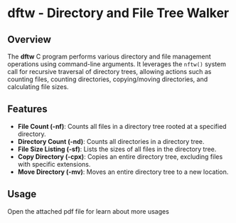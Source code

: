 # dftw - Directory and File Tree Walker

## Overview

The **dftw** C program performs various directory and file management operations using command-line arguments. It leverages the `nftw()` system call for recursive traversal of directory trees, allowing actions such as counting files, counting directories, copying/moving directories, and calculating file sizes.

## Features

- **File Count (-nf)**: Counts all files in a directory tree rooted at a specified directory.
- **Directory Count (-nd)**: Counts all directories in a directory tree.
- **File Size Listing (-sf)**: Lists the sizes of all files in the directory tree.
- **Copy Directory (-cpx)**: Copies an entire directory tree, excluding files with specific extensions.
- **Move Directory (-mv)**: Moves an entire directory tree to a new location.

## Usage

Open the attached pdf file for learn about more usages
